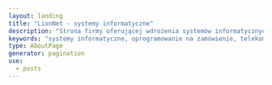 ```yaml
---
layout: landing
title: "LionNet - systemy informatyczne"
description: "Strona firmy oferującej wdrożenia systemów informatycznych. Wdrożenia i rozwój Lan Management System."
keywords: "systemy informatyczne, oprogramowanie na zamówienie, telekomunikacja, lan management system, administracja serwerami, LMS GIT, LMS INET"
type: AboutPage
generator: pagination
use:
  - posts
---
```

